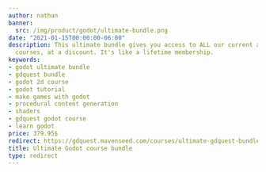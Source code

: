 ```yaml
---
author: nathan
banner:
  src: /img/product/godot/ultimate-bundle.png
date: "2021-01-15T00:00:00-06:00"
description: This ultimate bundle gives you access to ALL our current and future Godot
  courses, at a discount. It's like a lifetime membership.
keywords:
- godot ultimate bundle
- gdquest bundle
- godot 2d course
- godot tutorial
- make games with godot
- procedural content generation
- shaders
- gdquest godot course
- learn godot
price: 379.95$
redirect: https://gdquest.mavenseed.com/courses/ultimate-gdquest-bundle
title: Ultimate Godot course bundle
type: redirect
---
```

